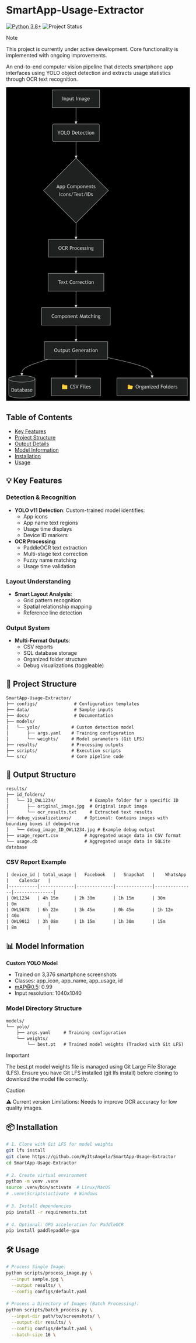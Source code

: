 # SmartApp-Usage-Extractor

[![Python 3.8+](https://img.shields.io/badge/python-3.8+-blue.svg)](https://www.python.org/downloads/)
![Project Status](https://img.shields.io/badge/status-active%20development-yellow)

> [!NOTE]
> This project is currently under active development. Core functionality is implemented with ongoing improvements.

An end-to-end computer vision pipeline that detects smartphone app interfaces using YOLO object detection and extracts usage statistics through OCR text recognition.

![Pipeline Visualization](docs/pipeline_diagram.png)

## Table of Contents
- [Key Features](#-key-features)
- [Project Structure](#-project-structure)
- [Output Details](#-output-structure)
- [Model Information](#-model-information)
- [Installation](#-installation)
- [Usage](#-usage)

## 💡 Key Features

### Detection & Recognition
- **YOLO v11 Detection**: Custom-trained model identifies:
  - App icons
  - App name text regions
  - Usage time displays
  - Device ID markers
- **OCR Processing**:
  - PaddleOCR text extraction
  - Multi-stage text correction
  - Fuzzy name matching
  - Usage time validation

### Layout Understanding
- **Smart Layout Analysis**:
  - Grid pattern recognition
  - Spatial relationship mapping
  - Reference line detection

### Output System
- **Multi-Format Outputs**:
  - CSV reports
  - SQL database storage
  - Organized folder structure
  - Debug visualizations (toggleable)

## 📂 Project Structure
```text
SmartApp-Usage-Extractor/
├── configs/              # Configuration templates
├── data/                 # Sample inputs
├── docs/                 # Documentation 
├── models/
│   └── yolo/            # Custom detection model
│       ├── args.yaml    # Training configuration
│       └── weights/     # Model parameters (Git LFS)
├── results/             # Processing outputs
├── scripts/             # Execution scripts
└── src/                 # Core pipeline code
```

## 💾 Output Structure
```text
results/
├── id_folders/
│   └── ID_OWL1234/             # Example folder for a specific ID
│       ├── original_image.jpg  # Original input image
│       └── ocr_results.txt     # Extracted text results
├── debug_visualizations/     # Optional: Contains images with bounding boxes if debug=true
│   └── debug_image_ID_OWL1234.jpg # Example debug output
├── usage_report.csv          # Aggregated usage data in CSV format
└── usage.db                  # Aggregated usage data in SQLite database
```


### CSV Report Example
```text
| device_id | total_usage |   Facebook   |   Snapchat   |    WhatsApp   |    Calendar   |
|-----------|-------------|--------------|--------------|---------------|---------------|
| OWL1234   | 4h 15m      | 2h 30m       | 1h 15m       | 30m           | 0m            |
| OWL5678   | 6h 22m      | 3h 45m       | 0h 45m       | 1h 12m        | 40m           |
| OWL9012   | 3h 08m      | 1h 15m       | 1h 30m       | 15m           | 8m            |
```

## 📊 Model Information
**Custom YOLO Model**

- Trained on 3,376 smartphone screenshots
- Classes: app_icon, app_name, app_usage, id
- mAP@0.5: 0.99
- Input resolution: 1040x1040
  
### Model Directory Structure
```text
models/
└── yolo/
    ├── args.yaml     # Training configuration
    └── weights/
        └── best.pt   # Trained model weights (Tracked with Git LFS)
```

> [!IMPORTANT]
> The best.pt model weights file is managed using Git Large File Storage (LFS). Ensure you have Git LFS installed (git lfs install) before cloning to download the model file correctly.

> [!CAUTION] 
> ⚠ Current version Limitations:
> Needs to improve OCR accuracy for low quality images.

## 📦 Installation
```bash
# 1. Clone with Git LFS for model weights
git lfs install
git clone https://github.com/HyItsAngela/SmartApp-Usage-Extractor
cd SmartApp-Usage-Extractor

# 2. Create virtual environment
python -m venv .venv
source .venv/bin/activate  # Linux/MacOS
# .venv\Scripts\activate  # Windows

# 3. Install dependencies
pip install -r requirements.txt

# 4. Optional: GPU acceleration for PaddleOCR
pip install paddlepaddle-gpu
```

## 🛠 Usage
```bash
# Process Single Image:
python scripts/process_image.py \
  --input sample.jpg \
  --output results/ \
  --config configs/default.yaml

# Process a Directory of Images (Batch Processing):
python scripts/batch_process.py \
  --input-dir path/to/screenshots/ \
  --output-dir results/ \
  --config configs/default.yaml \
  --batch-size 16 \

